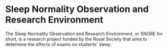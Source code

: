 # Sleep Normality Observation and Research Environment

The Sleep Normality Observation and Research Environment, or SNORE for short, is a research project funded by the Royal Society that aims to determine the effects of exams on students' sleep. 
